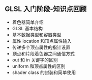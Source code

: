 ## GLSL 入门阶段-知识点回顾

-   着色器简单介绍
-   GLSL 基本结构
-   基本数据类型和容器类型
-   属性 location 和顶点属性输入
-   传递多个顶点属性的指针设置
-   顶点和片段着色器之间通信方式
-   out 和 in 关键字的区别
-   uniform 和顶点属性的区别
-   shader class 的封装和简单使用
